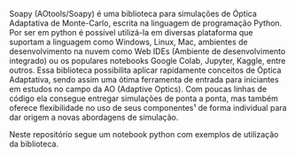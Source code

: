Soapy (AOtools/Soapy) é uma biblioteca para simulações de Óptica Adaptativa de Monte-Carlo, escrita na linguagem de programação Python. Por ser em python é possível utilizá-la em diversas plataforma que suportam a linguagem como Windows, Linux, Mac, ambientes de desenvolvimento na nuvem como Web IDEs (Ambiente de desenvolvimento integrado) ou os populares notebooks Google Colab, Jupyter, Kaggle, entre outros.
Essa biblioteca possibilita aplicar rapidamente conceitos de Óptica Adaptativa, sendo assim uma ótima ferramenta de entrada para iniciantes em estudos no campo da AO (Adaptive Optics). Com poucas linhas de código ela consegue entregar simulações de ponta a ponta, mas também oferece flexibilidade no uso de seus componentes¹ de forma individual para dar origem a novas abordagens de simulação.

Neste repositório segue um notebook python com exemplos de utilização da biblioteca.
